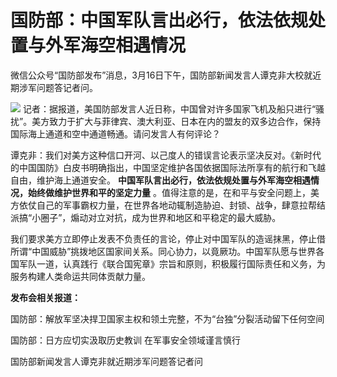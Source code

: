 # 国防部：中国军队言出必行，依法依规处置与外军海空相遇情况

微信公众号“国防部发布”消息，3月16日下午，国防部新闻发言人谭克非大校就近期涉军问题答记者问。

![](https://inews.gtimg.com/newsapp_bt/0/15747650631/1000)
记者：据报道，美国防部发言人近日称，中国曾对许多国家飞机及船只进行“骚扰”。美方致力于扩大与菲律宾、澳大利亚、日本在内的盟友的双多边合作，保持国际海上通道和空中通道畅通。请问发言人有何评论？

谭克非：我们对美方这种信口开河、以己度人的错误言论表示坚决反对。《新时代的中国国防》白皮书明确指出，中国坚定维护各国依据国际法所享有的航行和飞越自由，维护海上通道安全。
**中国军队言出必行，依法依规处置与外军海空相遇情况，始终做维护世界和平的坚定力量**
。值得注意的是，在和平与安全问题上，美方依仗自己的军事霸权力量，在世界各地动辄制造胁迫、封锁、战争，肆意拉帮结派搞“小圈子”，煽动对立对抗，成为世界和地区和平稳定的最大威胁。

我们要求美方立即停止发表不负责任的言论，停止对中国军队的造谣抹黑，停止借所谓“中国威胁”挑拨地区国家间关系。同心协力，以竟厥功。中国军队愿与世界各国军队一道，认真践行《联合国宪章》宗旨和原则，积极履行国际责任和义务，为服务构建人类命运共同体贡献力量。

**发布会相关报道：**

国防部：解放军坚决捍卫国家主权和领土完整，不为“台独”分裂活动留下任何空间

国防部：日方应切实汲取历史教训 在军事安全领域谨言慎行

国防部新闻发言人谭克非就近期涉军问题答记者问

